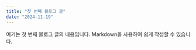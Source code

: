 ```yaml
---
title: "첫 번째 블로그 글"
date: "2024-11-19"
---
```


여기는 첫 번째 블로그 글의 내용입니다. Markdown을 사용하여 쉽게 작성할 수 있습니다.
